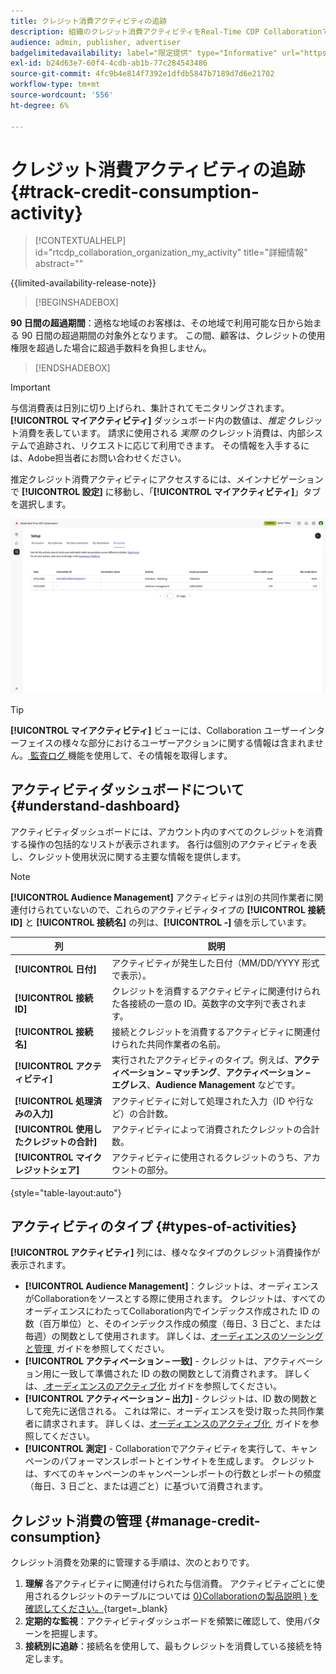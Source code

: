 ```yaml
---
title: クレジット消費アクティビティの追跡
description: 組織のクレジット消費アクティビティをReal-Time CDP Collaborationでトラッキングする方法を説明します。
audience: admin, publisher, advertiser
badgelimitedavailability: label="限定提供" type="Informative" url="https://helpx.adobe.com/jp/legal/product-descriptions/real-time-customer-data-platform-collaboration.html newtab=true"
exl-id: b24d63e7-60f4-4cdb-ab1b-77c284543486
source-git-commit: 4fc9b4e814f7392e1dfdb5847b7189d7d6e21702
workflow-type: tm+mt
source-wordcount: '556'
ht-degree: 6%

---
```


# クレジット消費アクティビティの追跡 {#track-credit-consumption-activity}

>[!CONTEXTUALHELP]
>id="rtcdp_collaboration_organization_my_activity"
>title="詳細情報"
>abstract=""

{{limited-availability-release-note}}

>[!BEGINSHADEBOX]

**90 日間の超過期間**：適格な地域のお客様は、その地域で利用可能な日から始まる 90 日間の超過期間の対象外となります。 この間、顧客は、クレジットの使用権限を超過した場合に超過手数料を負担しません。

>[!ENDSHADEBOX]

>[!IMPORTANT]
>
>与信消費表は日別に切り上げられ、集計されてモニタリングされます。 **[!UICONTROL マイアクティビティ]** ダッシュボード内の数値は、*推定* クレジット消費を表しています。 請求に使用される *実際* のクレジット消費は、内部システムで追跡され、リクエストに応じて利用できます。 その情報を入手するには、Adobe担当者にお問い合わせください。

推定クレジット消費アクティビティにアクセスするには、メインナビゲーションで **[!UICONTROL 設定]** に移動し、「**[!UICONTROL マイアクティビティ]**」タブを選択します。

![&#x200B; クレジット消費の詳細を表示するマイアクティビティダッシュボード &#x200B;](/help/assets/setup/my-activity-credits/activity-dashboard.png)

>[!TIP]
>
>**[!UICONTROL マイアクティビティ]** ビューには、Collaboration ユーザーインターフェイスの様々な部分におけるユーザーアクションに関する情報は含まれません。 [&#x200B; 監査ログ &#x200B;](/help/guide/setup/audit-logs.md) 機能を使用して、その情報を取得します。

## アクティビティダッシュボードについて {#understand-dashboard}

アクティビティダッシュボードには、アカウント内のすべてのクレジットを消費する操作の包括的なリストが表示されます。 各行は個別のアクティビティを表し、クレジット使用状況に関する主要な情報を提供します。

>[!NOTE]
>
>**[!UICONTROL Audience Management]** アクティビティは別の共同作業者に関連付けられていないので、これらのアクティビティタイプの **[!UICONTROL 接続 ID]** と **[!UICONTROL 接続名]** の列は、**[!UICONTROL -]** 値を示しています。

| 列 | 説明 |
|------------|--------------|
| **[!UICONTROL 日付]** | アクティビティが発生した日付（MM/DD/YYYY 形式で表示）。 |
| **[!UICONTROL 接続 ID]** | クレジットを消費するアクティビティに関連付けられた各接続の一意の ID。英数字の文字列で表されます。 |
| **[!UICONTROL 接続名]** | 接続とクレジットを消費するアクティビティに関連付けられた共同作業者の名前。 |
| **[!UICONTROL アクティビティ]** | 実行されたアクティビティのタイプ。例えば、**アクティベーション – マッチング**、**アクティベーション – エグレス**、**Audience Management** などです。 |
| **[!UICONTROL 処理済みの入力]** | アクティビティに対して処理された入力（ID や行など）の合計数。 |
| **[!UICONTROL 使用したクレジットの合計]** | アクティビティによって消費されたクレジットの合計数。 |
| **[!UICONTROL マイクレジットシェア]** | アクティビティに使用されるクレジットのうち、アカウントの部分。 |

{style="table-layout:auto"}

## アクティビティのタイプ {#types-of-activities}

**[!UICONTROL アクティビティ]** 列には、様々なタイプのクレジット消費操作が表示されます。

* **[!UICONTROL Audience Management]**：クレジットは、オーディエンスがCollaborationをソースとする際に使用されます。 クレジットは、すべてのオーディエンスにわたってCollaboration内でインデックス作成された ID の数（百万単位）と、そのインデックス作成の頻度（毎日、3 日ごと、または毎週）の関数として使用されます。 詳しくは、[&#x200B; オーディエンスのソーシングと管理 &#x200B;](/help/guide/setup/onboard-audiences.md) ガイドを参照してください。
* **[!UICONTROL アクティベーション – 一致]** - クレジットは、アクティベーション用に一致して準備された ID の数の関数として消費されます。 詳しくは、[&#x200B; オーディエンスのアクティブ化 &#x200B;](/help/guide/collaborate/activate.md) ガイドを参照してください。
* **[!UICONTROL アクティベーション – 出力]** - クレジットは、ID 数の関数として宛先に送信される。 これは常に、オーディエンスを受け取った共同作業者に請求されます。 詳しくは、[&#x200B; オーディエンスのアクティブ化 &#x200B;](/help/guide/collaborate/activate.md) ガイドを参照してください。
* **[!UICONTROL 測定]** - Collaborationでアクティビティを実行して、キャンペーンのパフォーマンスレポートとインサイトを生成します。 クレジットは、すべてのキャンペーンのキャンペーンレポートの行数とレポートの頻度（毎日、3 日ごと、または週ごと）に基づいて消費されます。

## クレジット消費の管理 {#manage-credit-consumption}

クレジット消費を効果的に管理する手順は、次のとおりです。

1. **理解** 各アクティビティに関連付けられた与信消費。 アクティビティごとに使用されるクレジットのテーブルについては [0&rbrace;Collaborationの製品説明 &rbrace; を確認してください。](https://helpx.adobe.com/jp/legal/product-descriptions/real-time-customer-data-platform-collaboration.html){target=_blank}
2. **定期的な監視**：アクティビティダッシュボードを頻繁に確認して、使用パターンを把握します。
3. **接続別に追跡**：接続名を使用して、最もクレジットを消費している接続を特定します。
